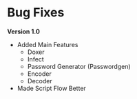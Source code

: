 # Bug Fixes

**Version 1.0**
- Added Main Features
  - Doxer
  - Infect
  - Password Generator (Passwordgen)
  - Encoder
  - Decoder
- Made Script Flow Better
